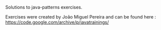 Solutions to java-patterns exercises.

Exercises were created by João Miguel Pereira and can be found here :  https://code.google.com/archive/p/javatrainings/
